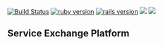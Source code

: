 [![Build Status](https://travis-ci.org/zishe/anydo-admin.svg)](https://travis-ci.org/zishe/anydo-admin)
[![ruby version](https://img.shields.io/badge/Ruby-v2.6.0-blue.svg)](https://www.ruby-lang.org/en/)
[![rails version](https://img.shields.io/badge/Rails-v5.2.2-blue.svg)](https://www.ruby-lang.org/en/)
[![](https://api.codeclimate.com/v1/badges/321a5074242c2cff9a5a/maintainability)](https://codeclimate.com/github/zishe/anydo-admin/maintainability)
[![](https://api.codeclimate.com/v1/badges/321a5074242c2cff9a5a/test_coverage)](https://codeclimate.com/github/zishe/anydo-admin/test_coverage)

## Service Exchange Platform
